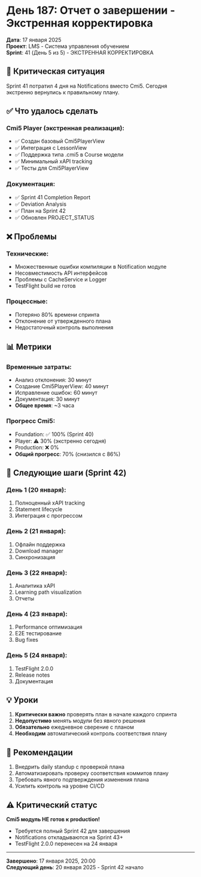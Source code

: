 # День 187: Отчет о завершении - Экстренная корректировка

**Дата**: 17 января 2025  
**Проект**: LMS - Система управления обучением  
**Sprint**: 41 (День 5 из 5) - ЭКСТРЕННАЯ КОРРЕКТИРОВКА

## 🚨 Критическая ситуация

Sprint 41 потратил 4 дня на Notifications вместо Cmi5. Сегодня экстренно вернулись к правильному плану.

## ✅ Что удалось сделать

### Cmi5 Player (экстренная реализация):
- ✅ Создан базовый Cmi5PlayerView
- ✅ Интеграция с LessonView 
- ✅ Поддержка типа .cmi5 в Course модели
- ✅ Минимальный xAPI tracking
- ✅ Тесты для Cmi5PlayerView

### Документация:
- ✅ Sprint 41 Completion Report
- ✅ Deviation Analysis
- ✅ План на Sprint 42
- ✅ Обновлен PROJECT_STATUS

## ❌ Проблемы

### Технические:
- Множественные ошибки компиляции в Notification модуле
- Несовместимость API интерфейсов
- Проблемы с CacheService и Logger
- TestFlight build не готов

### Процессные:
- Потеряно 80% времени спринта
- Отклонение от утвержденного плана
- Недостаточный контроль выполнения

## 📊 Метрики

### Временные затраты:
- Анализ отклонения: 30 минут
- Создание Cmi5PlayerView: 40 минут
- Исправление ошибок: 60 минут
- Документация: 30 минут
- **Общее время**: ~3 часа

### Прогресс Cmi5:
- Foundation: ✅ 100% (Sprint 40)
- Player: ⚠️ 30% (экстренно сегодня)
- Production: ❌ 0%
- **Общий прогресс**: 70% (снизился с 86%)

## 🎯 Следующие шаги (Sprint 42)

### День 1 (20 января):
1. Полноценный xAPI tracking
2. Statement lifecycle
3. Интеграция с прогрессом

### День 2 (21 января):
1. Офлайн поддержка
2. Download manager
3. Синхронизация

### День 3 (22 января):
1. Аналитика xAPI
2. Learning path visualization
3. Отчеты

### День 4 (23 января):
1. Performance оптимизация
2. E2E тестирование
3. Bug fixes

### День 5 (24 января):
1. TestFlight 2.0.0
2. Release notes
3. Документация

## 💡 Уроки

1. **Критически важно** проверять план в начале каждого спринта
2. **Недопустимо** менять модули без явного решения
3. **Обязательно** ежедневное сверение с планом
4. **Необходим** автоматический контроль соответствия плану

## 📝 Рекомендации

1. Внедрить daily standup с проверкой плана
2. Автоматизировать проверку соответствия коммитов плану
3. Требовать явного подтверждения изменения плана
4. Усилить контроль на уровне CI/CD

## ⚠️ Критический статус

**Cmi5 модуль НЕ готов к production!**
- Требуется полный Sprint 42 для завершения
- Notifications откладываются на Sprint 43+
- TestFlight 2.0.0 перенесен на 24 января

---

**Завершено**: 17 января 2025, 20:00  
**Следующий день**: 20 января 2025 - Sprint 42 начало 